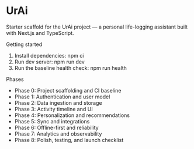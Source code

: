 # UrAi

Starter scaffold for the UrAi project — a personal life-logging assistant built with Next.js and TypeScript.

Getting started

1. Install dependencies: npm ci
2. Run dev server: npm run dev
3. Run the baseline health check: npm run health

Phases

- Phase 0: Project scaffolding and CI baseline
- Phase 1: Authentication and user model
- Phase 2: Data ingestion and storage
- Phase 3: Activity timeline and UI
- Phase 4: Personalization and recommendations
- Phase 5: Sync and integrations
- Phase 6: Offline-first and reliability
- Phase 7: Analytics and observability
- Phase 8: Polish, testing, and launch checklist
